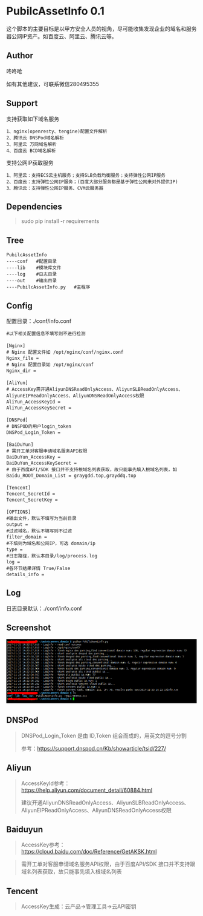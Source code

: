 # PubilcAssetInfo 0.1

这个脚本的主要目标是以甲方安全人员的视角，尽可能收集发现企业的域名和服务器公网IP资产。如百度云、阿里云、腾讯云等。

## Author ##

咚咚呛 

如有其他建议，可联系微信280495355

## Support ##

支持获取如下域名服务

	1、nginx(openresty、tengine)配置文件解析
	2、腾讯云 DNSPod域名解析
	3、阿里云 万网域名解析
	4、百度云 BCD域名解析

支持公网IP获取服务

	1、阿里云：支持ECS云主机服务；支持SLB负载均衡服务；支持弹性公网IP服务
	2、百度云：支持弹性公网IP服务；(百度大部分服务都是基于弹性公网来对外提供IP)
	3、腾讯云：支持弹性公网IP服务、CVM云服务器


## Dependencies ##
> sudo pip install -r requirements

## Tree ##

	PubilcAssetInfo
	----conf   #配置目录
	----lib    #模块库文件
	----log    #日志目录
	----out    #输出目录
	----PubilcAssetInfo.py   #主程序
	

## Config ##

配置目录：./conf/info.conf

	#以下相关配置信息不填写则不进行检测

	[Nginx]
	# Nginx 配置文件如 /opt/nginx/conf/nginx.conf
	Nginx_file = 
	# Nginx 配置目录如 /opt/nginx/conf
	Nginx_dir = 
	
	[AliYun]
	# AccessKey需开通AliyunDNSReadOnlyAccess、AliyunSLBReadOnlyAccess、AliyunEIPReadOnlyAccess、AliyunDNSReadOnlyAccess权限
	AliYun_AccessKeyId = 
	AliYun_AccessKeySecret = 
	
	[DNSPod]
	# DNSPOD的用户login_token
	DNSPod_Login_Token = 
	
	[BaiDuYun]
	# 需开工单对客服申请域名服务API权限
	BaiDuYun_AccessKey = 
	BaiDuYun_AccessKeySecret = 
	# 由于百度API/SDK 接口并不支持根域名列表获取，故只能事先填入根域名列表，如
	Baidu_ROOT_Domain_List = graygdd.top,grayddq.top
	
	[Tencent]
	Tencent_SecretId = 
	Tencent_SecretKey = 
	
	[OPTIONS]
	#输出文件，默认不填写为当前目录
	output = 
	#过滤域名，默认不填写则不过滤
	filter_domain = 
	#不填则为域名和公网IP，可选 domain/ip
	type = 
	#日志路径，默认本目录/log/process.log
	log = 
	#各环节结果详情 True/False
	details_info = 

## Log ##

日志目录默认：./conf/info.conf


## Screenshot ##

![Screenshot](Screenshot.png)



## DNSPod ##

>DNSPod_Login_Token 是由 ID,Token 组合而成的，用英文的逗号分割
>
>参考：https://support.dnspod.cn/Kb/showarticle/tsid/227/

## Aliyun ##

>AccessKeyId参考：https://help.aliyun.com/document_detail/60884.html
>
>建议开通AliyunDNSReadOnlyAccess、AliyunSLBReadOnlyAccess、AliyunEIPReadOnlyAccess、AliyunDNSReadOnlyAccess权限


## Baiduyun ##

>AccessKey参考：https://cloud.baidu.com/doc/Reference/GetAKSK.html

>需开工单对客服申请域名服务API权限，由于百度API/SDK 接口并不支持跟域名列表获取，故只能事先填入根域名列表


## Tencent ##

>AccessKey生成：云产品->管理工具->云API密钥
